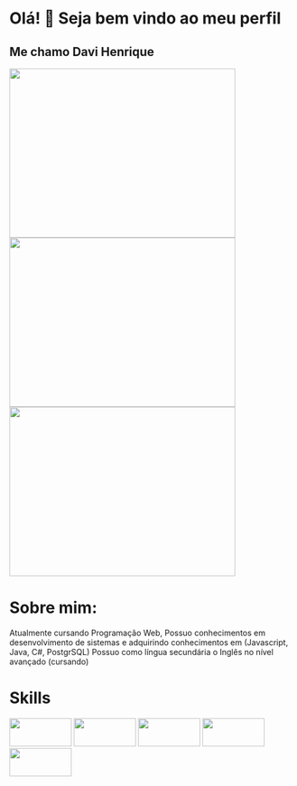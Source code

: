 # Olá! 👋 Seja bem vindo ao meu perfil
## Me chamo Davi Henrique

<img src="https://camo.githubusercontent.com/184fc220b13f19cd2ff2fc349939291dd83682e72dee6c3d9059daf6249bf6d5/68747470733a2f2f6769746875622d726561646d652d73746174732e76657263656c2e6170702f6170693f757365726e616d653d4461766964644465697679267468656d653d626561722673686f775f69636f6e733d7472756526686964655f626f726465723d66616c736526636f756e745f707269766174653d74727565" width="400" height="300" />
<img src="https://camo.githubusercontent.com/7a6273a25f8df3aa7e9dcc5821b0cbe58555b748e121531e197dc223cf11e6a3/68747470733a2f2f6769746875622d726561646d652d73747265616b2d73746174732e6865726f6b756170702e636f6d2f3f757365723d4461766964644465697679267468656d653d6265617226686964655f626f726465723d66616c7365" width="400" height="300" />
<img src="https://camo.githubusercontent.com/b074687518904691dbc3f793441fc84177b60e9e2c7642ab4b3ebec7e5bd3ad9/68747470733a2f2f6769746875622d726561646d652d73746174732e76657263656c2e6170702f6170692f746f702d6c616e67732f3f757365726e616d653d4461766964644465697679267468656d653d626561722673686f775f69636f6e733d7472756526686964655f626f726465723d66616c7365266c61796f75743d636f6d70616374" width="400" height="300" />

# Sobre mim:
Atualmente cursando Programação Web, Possuo conhecimentos em desenvolvimento de sistemas e adquirindo conhecimentos em (Javascript, Java, C#, PostgrSQL)
Possuo como língua secundária o Inglês no nível avançado (cursando)

# Skills
<img src="https://img.shields.io/badge/C%23-239120?style=for-the-badge&logo=c-sharp&logoColor=white" width="110" height="50" /> <img src="https://img.shields.io/badge/HTML-239120?style=for-the-badge&logo=html5&logoColor=white" width="110" height="50" /> <img src="https://img.shields.io/badge/JavaScript-F7DF1E?style=for-the-badge&logo=javascript&logoColor=black" width="110" height="50" /> <img src="https://img.shields.io/badge/MySQL-00000F?style=for-the-badge&logo=mysql&logoColor=white" width="110" height="50" /> <img src="https://img.shields.io/badge/PostgreSQL-316192?style=for-the-badge&logo=postgresql&logoColor=white" width="110" height="50" />
